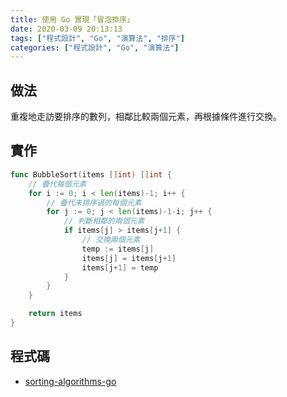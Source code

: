 ```yaml
---
title: 使用 Go 實現「冒泡排序」
date: 2020-03-09 20:13:13
tags: ["程式設計", "Go", "演算法", "排序"]
categories: ["程式設計", "Go", "演算法"]
---
```


## 做法

重複地走訪要排序的數列，相鄰比較兩個元素，再根據條件進行交換。

## 實作

```go
func BubbleSort(items []int) []int {
	// 疊代每個元素
	for i := 0; i < len(items)-1; i++ {
		// 疊代未排序過的每個元素
		for j := 0; j < len(items)-1-i; j++ {
			// 判斷相鄰的兩個元素
			if items[j] > items[j+1] {
				// 交換兩個元素
				temp := items[j]
				items[j] = items[j+1]
				items[j+1] = temp
			}
		}
	}

	return items
}
```

## 程式碼

- [sorting-algorithms-go](https://github.com/memochou1993/sorting-algorithms-go)
